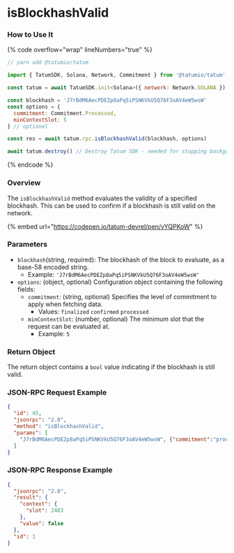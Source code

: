# isBlockhashValid

### How to Use It

{% code overflow="wrap" lineNumbers="true" %}
```javascript
// yarn add @tatumio/tatum

import { TatumSDK, Solana, Network, Commitment } from '@tatumio/tatum'

const tatum = await TatumSDK.init<Solana>({ network: Network.SOLANA })

const blockhash = 'J7rBdM6AecPDEZp8aPq5iPSNKVkU5Q76F3oAV4eW5wsW'
const options = {
  commitment: Commitment.Processed,
  minContextSlot: 5
} // optional

const res = await tatum.rpc.isBlockhashValid(blockhash, options)

await tatum.destroy() // Destroy Tatum SDK - needed for stopping background jobs
```
{% endcode %}

### Overview

The `isBlockhashValid` method evaluates the validity of a specified blockhash. This can be used to confirm if a blockhash is still valid on the network.

{% embed url="https://codepen.io/tatum-devrel/pen/vYQPKoW" %}

### Parameters

* `blockhash`(string, required): The blockhash of the block to evaluate, as a base-58 encoded string.
  * Example: `'J7rBdM6AecPDEZp8aPq5iPSNKVkU5Q76F3oAV4eW5wsW'`
* `options`: (object, optional) Configuration object containing the following fields:
  * `commitment`: (string, optional) Specifies the level of commitment to apply when fetching data.
    * Values: `finalized` `confirmed` `processed`
  * `minContextSlot`: (number, optional) The minimum slot that the request can be evaluated at.
    * Example: `5`

### Return Object

The return object contains a `bool` value indicating if the blockhash is still valid.

### JSON-RPC Request Example

```json
{
  "id": 45,
  "jsonrpc": "2.0",
  "method": "isBlockhashValid",
  "params": [
    "J7rBdM6AecPDEZp8aPq5iPSNKVkU5Q76F3oAV4eW5wsW", {"commitment":"processed"}
  ]
}
```

### JSON-RPC Response Example

```json
{
  "jsonrpc": "2.0",
  "result": {
    "context": {
      "slot": 2483
    },
    "value": false
  },
  "id": 1
}
```
